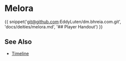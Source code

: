 # Melora

{{ snippet('git@github.com:EddyLuten/dm.bhreia.com.git', 'docs/deities/melora.md', '## Player Handout') }}

## See Also

 * [Timeline](../lore/timeline.md)
